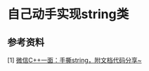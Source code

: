 # 自己动手实现string类







## 参考资料

[1] [微信C++一面：手撕string，附文档代码分享~](https://www.bilibili.com/video/BV1thAkeYEH9/?spm_id_from=333.1387.search.video_card.click&vd_source=f4cc25a44af6631d6f4db023b3bb88e4)